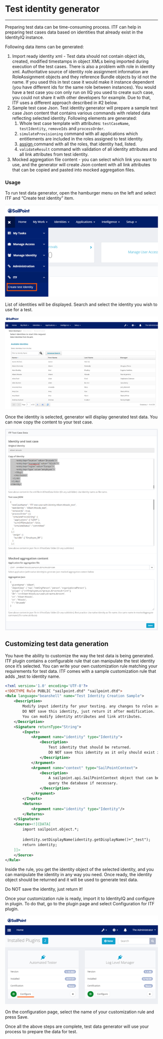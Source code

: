 
# Test identity generator

* * *

Preparing test data can be time-consuming process. ITF can help in preparing test cases data based on identities that already exist in the IdentityIQ instance.

Following data items can be generated:

1. Import ready identity xml - Test data should not contain object ids, created, modified timestamps in object XMLs being imported during execution of the test cases. There is also a problem with role in identity xml. Authoritative source of identity role assignment information are RoleAssignment objects and they reference Bundle objects by id not the name. If you used this in test case it would make it instance dependent (you have different ids for the same role between instances). You would have a test case you con only run on IIQ you used to create such case, you could not share it with other developers for example. Due to that, ITF uses a different approach described in #2 below.
2. Sample test case Json. Test identity generator will prepare a sample test case Json content that contains various commands with related data reflecting selected identity. Following elements are generated:
    1. Whole test case template with attributes: `testCaseName`, `testIdentity`, `removeIds` and `processOrder`.
    2. `simulateProvisioning` command with all applications which entitlements are included in the roles assigned to test identity.
    3. [assign <Assign>](/wiki/spaces/AR/pages/45154509) command with all the roles, that identity had, listed.
    4. `validateResult` command with validation of all identity attributes and all link attributes from test identity.
3. Mocked aggregation file content - you can select which link you want to use, and the generator will create Json content with all link attributes that can be copied and pasted into mocked aggregation files.

### Usage

To run test data generator, open the hamburger menu on the left and select ITF and “Create test identity” item.

![test identity generator 1.png](assets%2Fimages%2Ftest%20identity%20generator%201.png)

List of identities will be displayed. Search and select the identity you wish to use for a test.

![test identity generator 2.png](assets%2Fimages%2Ftest%20identity%20generator%202.png)

Once the identity is selected, generator will display generated test data. You can now copy the content to your test case.

![test identity generator 3.png](assets%2Fimages%2Ftest%20identity%20generator%203.png)

## Customizing test data generation

You have the ability to customize the way the test data is being generated. ITF plugin contains a configurable rule that can manipulate the test identity once it’s selected. You can write your own customization rule matching your requirements for test data. ITF comes with a sample customization rule that adds \_test to identity name.

```xml
<?xml version='1.0' encoding='UTF-8'?>
<!DOCTYPE Rule PUBLIC "sailpoint.dtd" "sailpoint.dtd">
<Rule language="beanshell" name="Test Identity Creation Sample">
    <Description>
        Modify input identity for your testing. any changes to roles are ignored.
        DO NOT save this identity, just return it after modification.
        You can modify identity attributes and link attributes.
    </Description>
    <Signature returnType="String">
        <Inputs>
            <Argument name="identity" type="Identity">
                <Description>
                    Test identity that should be returned. 
                    DO NOT save this identity as it only should exist in memory.
                </Description>
            </Argument>
            <Argument name="context" type="SailPointContext">
                <Description>
                    A sailpoint.api.SailPointContext object that can be used to 
                    query the database if necessary.
                </Description>
            </Argument>
        </Inputs>
        <Returns>
            <Argument name="identity" type="Identity"/>
        </Returns>
    </Signature>
    <Source><![CDATA[
        import sailpoint.object.*;

        identity.setDisplayName(identity.getDisplayName()+"_test");
        return identity;
    ]]>
    </Source>
</Rule>
```

Inside the rule, you get the identity object of the selected identity, and you can manipulate the identity in any way you need. Once ready, the identity object should be returned and it will be used to generate test data.

Do NOT save the identity, just return it!

Once your customization rule is ready, import it to IdentityIQ and configure in plugin. To do that, go to the plugin page and select Configuration for ITF plugin.

![test identity generator 4.png](assets%2Fimages%2Ftest%20identity%20generator%204.png)

On the configuration page, select the name of your customization rule and press Save.

Once all the above steps are complete, test data generator will use your process to prepare the data for test.